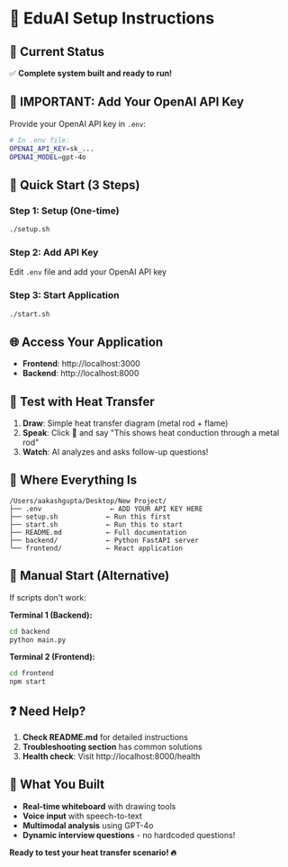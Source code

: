 # 🚀 EduAI Setup Instructions

## 📍 Current Status
✅ **Complete system built and ready to run!**

## 🔑 IMPORTANT: Add Your OpenAI API Key

Provide your OpenAI API key in `.env`:

```bash
# In .env file:
OPENAI_API_KEY=sk_...
OPENAI_MODEL=gpt-4o
```

## 🚀 Quick Start (3 Steps)

### Step 1: Setup (One-time)
```bash
./setup.sh
```

### Step 2: Add API Key
Edit `.env` file and add your OpenAI API key

### Step 3: Start Application
```bash
./start.sh
```

## 🌐 Access Your Application
- **Frontend**: http://localhost:3000
- **Backend**: http://localhost:8000

## 🧪 Test with Heat Transfer

1. **Draw**: Simple heat transfer diagram (metal rod + flame)
2. **Speak**: Click 🎤 and say "This shows heat conduction through a metal rod"
3. **Watch**: AI analyzes and asks follow-up questions!

## 📁 Where Everything Is

```
/Users/aakashgupta/Desktop/New Project/
├── .env                 ← ADD YOUR API KEY HERE
├── setup.sh            ← Run this first
├── start.sh            ← Run this to start
├── README.md           ← Full documentation
├── backend/            ← Python FastAPI server
└── frontend/           ← React application
```

## 🔧 Manual Start (Alternative)

If scripts don't work:

**Terminal 1 (Backend):**
```bash
cd backend
python main.py
```

**Terminal 2 (Frontend):**
```bash
cd frontend
npm start
```

## ❓ Need Help?

1. **Check README.md** for detailed instructions
2. **Troubleshooting section** has common solutions
3. **Health check**: Visit http://localhost:8000/health

## 🎯 What You Built

- **Real-time whiteboard** with drawing tools
- **Voice input** with speech-to-text
- **Multimodal analysis** using GPT-4o
- **Dynamic interview questions** - no hardcoded questions!

**Ready to test your heat transfer scenario! 🔥**

